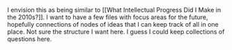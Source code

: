 I envision this as being similar to [[What Intellectual Progress Did I Make in the 2010s?]]. I want to have a few files with focus areas for the future, hopefully connections of nodes of ideas that I can keep track of all in one place. Not sure the structure I want here. I guess I could keep collections of questions here. 